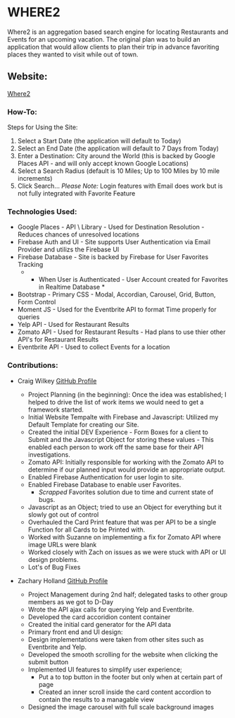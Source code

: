 # WHERE2
Where2 is an aggregation based search engine for locating Restaurants and Events for an upcoming vacation.  The original plan was to build an application that would allow clients to plan their trip in advance favoriting places they wanted to visit while out of town.

## Website:
[Where2](https://zack09holland.github.io/Where2/)

### How-To:
Steps for Using the Site:
1. Select a Start Date (the application will default to Today)
2. Select an End Date (the application will default to 7 Days from Today)
3. Enter a Destination: City around the World (this is backed by Google Places API - and will only accept known Google Locations)
4. Select a Search Radius (default is 10 Miles; Up to 100 Miles by 10 mile increments)
5. Click Search...
*Please Note:* Login features with Email does work but is not fully integrated with Favorite Feature

### Technologies Used:
- Google Places - API \ Library - Used for Destination Resolution - Reduces chances of unresolved locations
- Firebase Auth and UI - Site supports User Authentication via Email Provider and utilizs the Firebase UI
- Firebase Database - Site is backed by Firebase for User Favorites Tracking
  - * When User is Authenticated - User Account created for Favorites in Realtime Database *
- Bootstrap - Primary CSS - Modal, Accordian, Carousel, Grid, Button, Form Control
- Moment JS - Used for the Eventbrite API to format Time properly for queries
- Yelp API - Used for Restaurant Results
- Zomato API - Used for Restaurant Results - Had plans to use thier other API's for Restaurant Results
- Eventbrite API - Used to collect Events for a location

### Contributions:
- Craig Wilkey [GitHub Profile](https://github.com/devcwilkey)
  - Project Planning (in the beginning): Once the idea was established; I helped to drive the list of work items we would need to get a framework started.  
  - Initial Website Tempalte with Firebase and Javascript: Utilized my Default Template for creating our Site.
  - Created the initial DEV Experience - Form Boxes for a client to Submit and the Javascript Object for storing these values - This enabled each person to work off the same base for their API investigations.
  - Zomato API: Initially responsible for working with the Zomato API to determine if our planned input would provide an appropriate output.
  - Enabled Firebase Authentication for user login to site.
  - Enabled Firebase Database to enable user Favorites.
    - *Scrapped* Favorites solution due to time and current state of bugs.
  - Javascript as an Object; tried to use an Object for everything but it slowly got out of control
  - Overhauled the Card Print feature that was per API to be a single Function for all Cards to be Printed with.
  - Worked with Suzanne on implementing a fix for Zomato API where image URLs were blank
  - Worked closely with Zach on issues as we were stuck with API or UI design problems.
  - Lot's of Bug Fixes
  
- Zachary Holland  [GitHub Profile](https://github.com/zack09holland)
  - Project Management during 2nd half; delegated tasks to other group members as we got to D-Day
  - Wrote the API ajax calls for querying Yelp and Eventbrite. 
  - Developed the card accoridion content container 
  - Created the initial card generator for the API data
  - Primary front end and UI design:
   - Design implementations were taken from other sites such as Eventbrite and Yelp.
   - Developed the smooth scrolling for the website when clicking the submit button
   - Implemented UI features to simplify user experience; 
      - Put a to top button in the footer but only when at certain part of page
      - Created an inner scroll inside the card content accordion to contain the results to a managable view
   - Designed the image carousel with full scale background images
   





